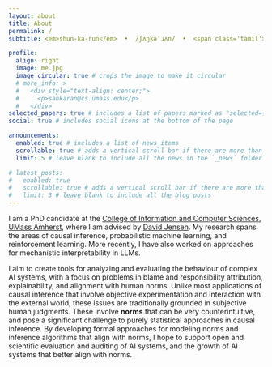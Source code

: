 ```yaml
---
layout: about
title: About
permalink: /
subtitle: <em>shun-ka-run</em>  •  /ʃʌŋkəˈɹʌn/  •  <span class='tamil'>சங்கரன்</span>

profile:
  align: right
  image: me.jpg
  image_circular: true # crops the image to make it circular
  # more_info: >
  #   <div style="text-align: center;">
  #     <p>sankaran@cs.umass.edu</p>
  #   </div>
selected_papers: true # includes a list of papers marked as "selected={true}"
social: true # includes social icons at the bottom of the page

announcements:
  enabled: true # includes a list of news items
  scrollable: true # adds a vertical scroll bar if there are more than 3 news items
  limit: 5 # leave blank to include all the news in the `_news` folder

# latest_posts:
#   enabled: true
#   scrollable: true # adds a vertical scroll bar if there are more than 3 new posts items
#   limit: 3 # leave blank to include all the blog posts
---
```


I am a PhD candidate at the [College of Information and Computer Sciences, UMass Amherst](https://www.cics.umass.edu/), where I am advised by [David Jensen](https://people.cs.umass.edu/~jensen/). My research spans the areas of causal inference, probabilistic machine learning, and reinforcement learning. More recently, I have also worked on approaches for mechanistic interpretability in LLMs.

I aim to create tools for analyzing and evaluating the behaviour of complex AI systems, with a focus on problems in blame and responsibility attribution, explainability, and alignment with human norms. Unlike most applications of causal inference that involve objective experimentation and interaction with the external world, these issues are traditionally grounded in subjective human judgments. These involve <b>norms</b> that can be very counterintuitive, and pose a significant challenge to purely statistical approaches in causal inference. By developing formal approaches for modeling norms and inference algorithms that align with norms, I hope to support open and scientific evaluation and auditing of AI systems, and the growth of AI systems that better align with norms. 
